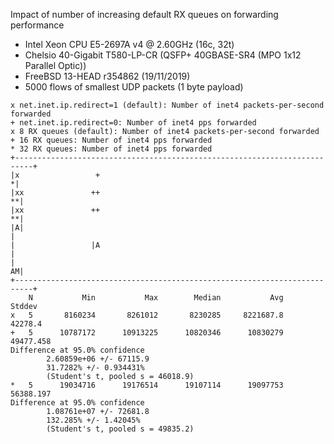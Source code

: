 Impact of number of increasing default RX queues on forwarding performance
  - Intel Xeon CPU E5-2697A v4 @ 2.60GHz (16c, 32t)
  - Chelsio 40-Gigabit T580-LP-CR (QSFP+ 40GBASE-SR4 (MPO 1x12 Parallel Optic))
  - FreeBSD 13-HEAD r354862 (19/11/2019)
  - 5000 flows of smallest UDP packets (1 byte payload)

```
x net.inet.ip.redirect=1 (default): Number of inet4 packets-per-second forwarded
+ net.inet.ip.redirect=0: Number of inet4 pps forwarded
x 8 RX queues (default): Number of inet4 packets-per-second forwarded
+ 16 RX queues: Number of inet4 pps forwarded
* 32 RX queues: Number of inet4 pps forwarded
+--------------------------------------------------------------------------+
|x                 +                                                      *|
|xx               ++                                                     **|
|xx               ++                                                     **|
|A|                                                                        |
|                 |A                                                       |
|                                                                        AM|
+--------------------------------------------------------------------------+
    N           Min           Max        Median           Avg        Stddev
x   5       8160234       8261012       8230285     8221687.8       42278.4
+   5      10787172      10913225      10820346      10830279     49477.458
Difference at 95.0% confidence
        2.60859e+06 +/- 67115.9
        31.7282% +/- 0.934431%
        (Student's t, pooled s = 46018.9)
*   5      19034716      19176514      19107114      19097753     56388.197
Difference at 95.0% confidence
        1.08761e+07 +/- 72681.8
        132.285% +/- 1.42045%
        (Student's t, pooled s = 49835.2)
```
